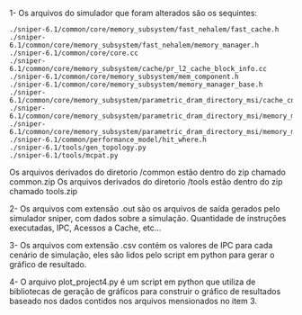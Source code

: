 1- Os arquivos do simulador que foram alterados são os sequintes:

	./sniper-6.1/common/core/memory_subsystem/fast_nehalem/fast_cache.h
	./sniper-6.1/common/core/memory_subsystem/fast_nehalem/memory_manager.h
	./sniper-6.1/common/core/core.cc
	./sniper-6.1/common/core/memory_subsystem/cache/pr_l2_cache_block_info.cc
	./sniper-6.1/common/core/memory_subsystem/mem_component.h
	./sniper-6.1/common/core/memory_subsystem/memory_manager_base.h
	./sniper-6.1/common/core/memory_subsystem/parametric_dram_directory_msi/cache_cntlr.cc
	./sniper-6.1/common/core/memory_subsystem/parametric_dram_directory_msi/memory_manager.cc
	./sniper-6.1/common/core/memory_subsystem/parametric_dram_directory_msi/memory_manager.h
	./sniper-6.1/common/performance_model/hit_where.h
	./sniper-6.1/tools/gen_topology.py
	./sniper-6.1/tools/mcpat.py

  Os arquivos derivados do diretorio /common estão dentro do zip chamado common.zip
  Os arquivos derivados do diretorio /tools estão dentro do zip chamado tools.zip


2- Os arquivos com extensão .out são os arquivos de saída gerados pelo simulador sniper, com dados sobre a simulação.
Quantidade de instruções executadas, IPC, Acessos a Cache, etc...

3- Os arquivos com extensão .csv contém os valores de IPC para cada cenário de simulação,
eles são lidos pelo script em python para gerar o gráfico de resultado.

4- O arquivo plot_project4.py é um script em python que utiliza de bibliotecas de geração de gráficos
para construir o gráfico de resultados baseado nos dados contidos nos arquivos mensionados no item 3.


